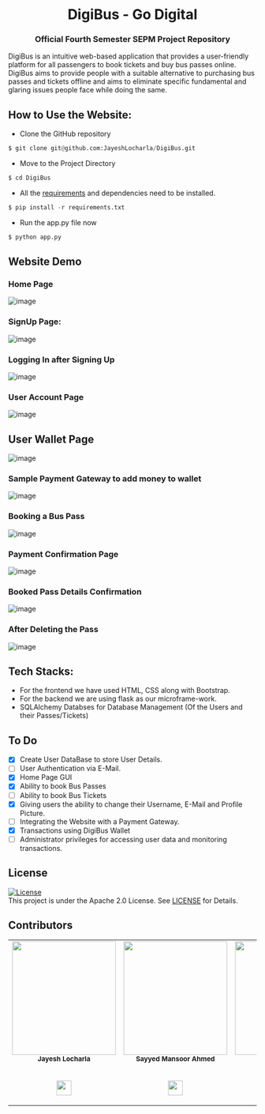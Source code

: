 <h1 align="center"> DigiBus - Go Digital </h1>
<h3 align="center"> Official Fourth Semester SEPM Project Repository </h3>
  

DigiBus is an intuitive web-based application that provides a user-friendly platform for all passengers to book tickets and buy bus passes online.
DigiBus aims to provide people with a suitable alternative to purchasing bus passes and tickets offline and aims to eliminate specific fundamental and glaring issues people face while doing the same.

## How to Use the Website:
- Clone the GitHub repository
```python
$ git clone git@github.com:JayeshLocharla/DigiBus.git
```

- Move to the Project Directory
```python
$ cd DigiBus
```

- All the [requirements](requirements.txt) and dependencies need to be installed. 
```python
$ pip install -r requirements.txt
```

- Run the app.py file now
```python
$ python app.py
```

## Website Demo

### Home Page
![image](https://user-images.githubusercontent.com/70643852/116508446-07627b00-a8df-11eb-9c79-0e39811165ac.png)

### SignUp Page:
![image](https://user-images.githubusercontent.com/70643852/116508469-15180080-a8df-11eb-88a5-a2350aff65d5.png)

### Logging In after Signing Up
![image](https://user-images.githubusercontent.com/70643852/116508768-ad15ea00-a8df-11eb-8682-cb0789001519.png)

### User Account Page
![image](https://user-images.githubusercontent.com/70643852/116508574-4d1f4380-a8df-11eb-9e97-8ef59cb400ea.png)

## User Wallet Page
![image](https://user-images.githubusercontent.com/70643852/116508970-15fd6200-a8e0-11eb-967e-7dccaf831599.png)

### Sample Payment Gateway to add money to wallet
![image](https://user-images.githubusercontent.com/70643852/116509047-39281180-a8e0-11eb-9c88-c2b54dac8f71.png)

### Booking a Bus Pass
![image](https://user-images.githubusercontent.com/70643852/116509239-99b74e80-a8e0-11eb-9550-62d24a0cc3c1.png)

### Payment Confirmation Page
![image](https://user-images.githubusercontent.com/70643852/116509291-a9cf2e00-a8e0-11eb-959c-cb15ccfcdb77.png)

### Booked Pass Details Confirmation
![image](https://user-images.githubusercontent.com/70643852/116509344-bd7a9480-a8e0-11eb-8f39-88f656c18e20.png)

### After Deleting the Pass
![image](https://user-images.githubusercontent.com/70643852/116509384-cec3a100-a8e0-11eb-9423-f34db5f753c6.png)


## Tech Stacks:
* For the frontend we have used HTML, CSS along with Bootstrap.
* For the backend we are using flask as our microframe-work.
* SQLAlchemy Databses for Database Management (Of the Users and their Passes/Tickets)

## To Do

- [x] Create User DataBase to store User Details.
- [ ] User Authentication via E-Mail.
- [x] Home Page GUI
- [x] Ability to book Bus Passes
- [ ] Ability to book Bus Tickets
- [x] Giving users the ability to change their Username, E-Mail and Profile Picture.
- [ ] Integrating the Website with a Payment Gateway.
- [x] Transactions using DigiBus Wallet
- [ ] Administrator privileges for accessing user data and monitoring transactions.

## License 
[![License](https://img.shields.io/badge/License-Apache%202.0-blue.svg)](https://opensource.org/licenses/Apache-2.0)
<br/>
This project is under the Apache 2.0 License. See [LICENSE](LICENSE) for Details.

## Contributors

<table>
  <tr>
   <td align="center"><img src="https://github.com/Pranav1007/DigiBus/blob/main/Images/jayesh.png" width="210px;" height="230px;" alt=""/><br /><sub><b>Jayesh Locharla</b></sub></a><br />
  <br/>
   <p align="center">
   <a href="https://github.com/JayeshLocharla" alt="Github">
     <img src="http://www.iconninja.com/files/241/825/211/round-collaboration-social-github-code-circle-network-icon.svg" width = "30">
  </a>
  </p>
</td>
   <td align="center"><img src="https://github.com/Pranav1007/DigiBus/blob/main/Images/mansoor.png" width="210px;" height="230px;"  alt=""/><br/><sub><b>Sayyed Mansoor Ahmed</b></sub></a><br />
   <br/>
   <p align="center">
   <a href="https://github.com/Sayyed-AlMansoor" alt="Github">
     <img src="http://www.iconninja.com/files/241/825/211/round-collaboration-social-github-code-circle-network-icon.svg" width = "30">
  </a>
  </p>
</td>
   <td align="center"><img src="https://github.com/Pranav1007/DigiBus/blob/main/Images/pranav.png" width="210px"; height="230px;" alt=""/><br /><sub><b>Pranav B Kashyap</b></sub></a><br />
   <br/>
   <p align="center">
   <a href="https://github.com/Pranav1007" alt="Github">
     <img src="http://www.iconninja.com/files/241/825/211/round-collaboration-social-github-code-circle-network-icon.svg" width = "30">
  </a>
  </p>
</td>
    </tr>
    </table>

